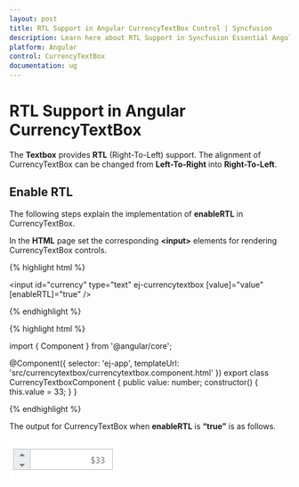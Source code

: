 ```yaml
---
layout: post
title: RTL Support in Angular CurrencyTextBox Control | Syncfusion
description: Learn here about RTL Support in Syncfusion Essential Angular CurrencyTextBox Control, its elements, and more.
platform: Angular
control: CurrencyTextBox  
documentation: ug
---
```


# RTL Support in Angular CurrencyTextBox

The **Textbox** provides **RTL** (Right-To-Left) support. The alignment of CurrencyTextBox can be changed from **Left-To-Right** into **Right-To-Left**.

## Enable RTL

The following steps explain the implementation of **enableRTL** in CurrencyTextBox.

In the **HTML** page set the corresponding **&lt;input&gt;** elements for rendering CurrencyTextBox controls.


{% highlight html %}

<input id="currency" type="text" ej-currencytextbox [value]="value" [enableRTL]="true" />
	
{% endhighlight %}

{% highlight html %}

import { Component } from '@angular/core';

@Component({
    selector: 'ej-app',
    templateUrl: 'src/currencytextbox/currencytextbox.component.html'
})
export class CurrencyTextboxComponent {
    public value: number;
    constructor() {
        this.value = 33;
    }
}

{% endhighlight %}


The output for CurrencyTextBox when **enableRTL** is **“true”** is as follows. 

![Angular CurrencyTextBox RTL support](RTL-Support_images/RTL-Support_img1.png)